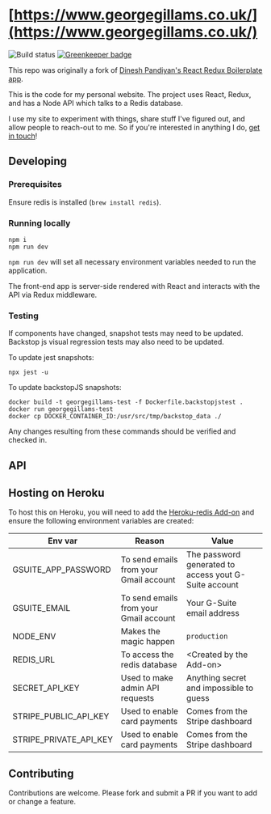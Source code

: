 # [https://www.georgegillams.co.uk/](https://www.georgegillams.co.uk/)

![Build status](https://api.travis-ci.org/georgegillams/georgegillams.co.uk.svg?branch=master)
[![Greenkeeper badge](https://badges.greenkeeper.io/georgegillams/georgegillams.co.uk.svg)](https://greenkeeper.io/)

This repo was originally a fork of [Dinesh Pandiyan's React Redux Boilerplate app](https://github.com/flexdinesh/react-redux-boilerplate).

This is the code for my personal website. The project uses React, Redux, and has a Node API which talks to a Redis database.

I use my site to experiment with things, share stuff I've figured out, and allow people to reach-out to me. So if you're interested in anything I do, [get in touch](https://www.georgegillams.co.uk/contact)!

## Developing

### Prerequisites

Ensure redis is installed (`brew install redis`).

### Running locally

```
npm i
npm run dev
```

`npm run dev` will set all necessary environment variables needed to run the application.

The front-end app is server-side rendered with React and interacts with the API via Redux middleware.

### Testing

If components have changed, snapshot tests may need to be updated. Backstop js visual regression tests may also need to be updated.

To update jest snapshots:
```
npx jest -u
```

To update backstopJS snapshots:
```
docker build -t georgegillams-test -f Dockerfile.backstopjstest .
docker run georgegillams-test
docker cp DOCKER_CONTAINER_ID:/usr/src/tmp/backstop_data ./
```

Any changes resulting from these commands should be verified and checked in.

## API

## Hosting on Heroku
To host this on Heroku, you will need to add the [Heroku-redis Add-on](https://devcenter.heroku.com/articles/heroku-redis) and ensure the following environment variables are created:

| Env var                    | Reason                                 | Value                                                |
| -------------------------- | -------------------------------------- | -----------------------------------------------------|
| GSUITE_APP_PASSWORD        | To send emails from your Gmail account | The password generated to access yout G-Suite account|
| GSUITE_EMAIL               | To send emails from your Gmail account | Your G-Suite email address                           |
| NODE_ENV                   | Makes the magic happen                 | `production`                                         |
| REDIS_URL                  | To access the redis database           | \<Created by the Add-on\>                            |
| SECRET_API_KEY             | Used to make admin API requests        | Anything secret and impossible to guess              |
| STRIPE_PUBLIC_API_KEY      | Used to enable card payments           | Comes from the Stripe dashboard                      |
| STRIPE_PRIVATE_API_KEY     | Used to enable card payments           | Comes from the Stripe dashboard                      |

## Contributing
Contributions are welcome. Please fork and submit a PR if you want to add or change a feature.

